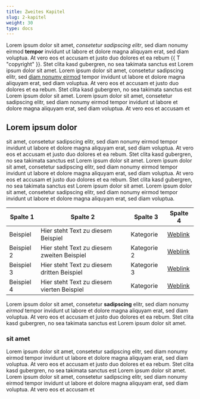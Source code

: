 ```yaml
---
title: Zweites Kapitel
slug: 2-kapitel
weight: 30
type: docs
---
```


Lorem ipsum dolor sit amet, _consetetur sadipscing elitr_, sed diam nonumy eirmod __tempor__ invidunt ut labore et dolore magna aliquyam erat, sed diam voluptua. At vero eos et accusam et justo duo dolores et ea rebum {{ T "copyright" }}. Stet clita kasd gubergren, no sea takimata sanctus est Lorem ipsum dolor sit amet. Lorem ipsum dolor sit amet, consetetur sadipscing elitr, sed [diam nonumy eirmod](https://google.ch) tempor invidunt ut labore et dolore magna aliquyam erat, sed diam voluptua. At vero eos et accusam et justo duo dolores et ea rebum. Stet clita kasd gubergren, no sea takimata sanctus est Lorem ipsum dolor sit amet. Lorem ipsum dolor sit amet, consetetur sadipscing elitr, sed diam nonumy eirmod tempor invidunt ut labore et dolore magna aliquyam erat, sed diam voluptua. At vero eos et accusam et

## Lorem ipsum dolor 
sit amet, consetetur sadipscing elitr, sed diam nonumy eirmod tempor invidunt ut labore et dolore magna aliquyam erat, sed diam voluptua. At vero eos et accusam et justo duo dolores et ea rebum. Stet clita kasd gubergren, no sea takimata sanctus est Lorem ipsum dolor sit amet. Lorem ipsum dolor sit amet, consetetur sadipscing elitr, sed diam nonumy eirmod tempor invidunt ut labore et dolore magna aliquyam erat, sed diam voluptua. At vero eos et accusam et justo duo dolores et ea rebum. Stet clita kasd gubergren, no sea takimata sanctus est Lorem ipsum dolor sit amet. Lorem ipsum dolor sit amet, consetetur sadipscing elitr, sed diam nonumy eirmod tempor invidunt ut labore et dolore magna aliquyam erat, sed diam voluptua. 

| Spalte 1 | Spalte 2 | Spalte 3 | Spalte 4 |
| --- | --- | --- | --- |
|Beispiel | Hier steht Text zu diesem Beispiel | Kategorie | [Weblink](https://google.ch) |
|Beispiel 2 | Hier steht Text zu diesem zweiten Beispiel | Kategorie 2 | [Weblink](https://i14y.ch) |
|Beispiel 3 | Hier steht Text zu diesem dritten Beispiel | Kategorie 3 | [Weblink](https://google.ch) |
|Beispiel 4 | Hier steht Text zu diesem vierten Beispiel | Kategorie | [Weblink](https://google.ch) |


Lorem ipsum dolor sit amet, consetetur __sadipscing__ elitr, sed diam nonumy _eirmod_ tempor invidunt ut labore et dolore magna aliquyam erat, sed diam voluptua. At vero eos et accusam et justo duo dolores et ea rebum. Stet clita kasd gubergren, no sea takimata sanctus est Lorem ipsum dolor sit amet. 

### sit amet

Lorem ipsum dolor sit amet, consetetur sadipscing elitr, sed diam nonumy eirmod tempor invidunt ut labore et dolore magna aliquyam erat, sed diam voluptua. At vero eos et accusam et justo duo dolores et ea rebum. Stet clita kasd gubergren, no sea takimata sanctus est Lorem ipsum dolor sit amet. Lorem ipsum dolor sit amet, consetetur sadipscing elitr, sed diam nonumy eirmod tempor invidunt ut labore et dolore magna aliquyam erat, sed diam voluptua. At vero eos et accusam et
